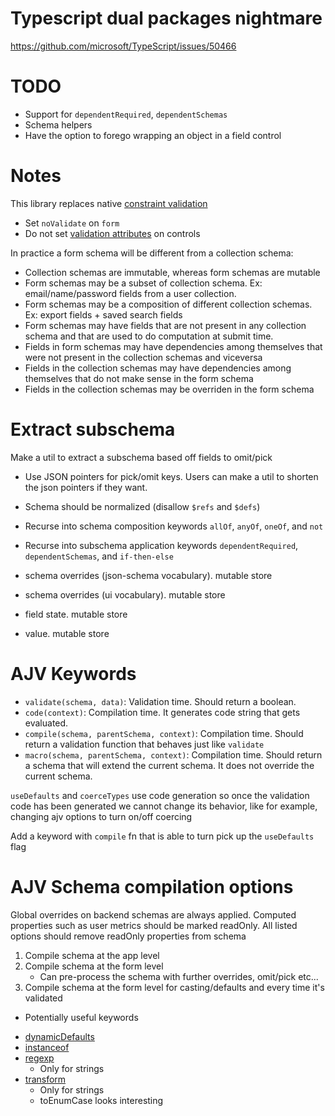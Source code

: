 # Typescript dual packages nightmare

https://github.com/microsoft/TypeScript/issues/50466

# TODO

- Support for `dependentRequired`, `dependentSchemas`
- Schema helpers
- Have the option to forego wrapping an object in a field control

# Notes

This library replaces native [constraint validation](https://developer.mozilla.org/en-US/docs/Web/Guide/HTML/Constraint_validation)

- Set `noValidate` on `form`
- Do not set [validation attributes](https://developer.mozilla.org/en-US/docs/Web/Guide/HTML/Constraint_validation#validation-related_attributes) on controls

In practice a form schema will be different from a collection schema:

- Collection schemas are immutable, whereas form schemas are mutable
- Form schemas may be a subset of collection schema. Ex: email/name/password
  fields from a user collection.
- Form schemas may be a composition of different collection schemas. Ex: export
  fields + saved search fields
- Form schemas may have fields that are not present in any collection schema and
  that are used to do computation at submit time.
- Fields in form schemas may have dependencies among themselves that were not
  present in the collection schemas and viceversa
- Fields in the collection schemas may have dependencies among themselves that
  do not make sense in the form schema
- Fields in the collection schemas may be overriden in the form schema

# Extract subschema

Make a util to extract a subschema based off fields to omit/pick

- Use JSON pointers for pick/omit keys. Users can make a util to shorten the
  json pointers if they want.
- Schema should be normalized (disallow `$refs` and `$defs`)
- Recurse into schema composition keywords `allOf`, `anyOf`, `oneOf`, and `not`
- Recurse into subschema application keywords `dependentRequired`, `dependentSchemas`, and `if-then-else`

- schema overrides (json-schema vocabulary). mutable store
- schema overrides (ui vocabulary). mutable store
- field state. mutable store
- value. mutable store

# AJV Keywords

- `validate(schema, data)`: Validation time. Should return a boolean.
- `code(context)`: Compilation time. It generates code string that gets evaluated.
- `compile(schema, parentSchema, context)`: Compilation time. Should return a validation function that behaves just like `validate`
- `macro(schema, parentSchema, context)`: Compilation time. Should return a schema that will extend the current schema. It does not override the current schema.

`useDefaults` and `coerceTypes` use code generation so once the validation code has been generated we cannot change its behavior, like for example, changing ajv options to turn on/off coercing

Add a keyword with `compile` fn that is able to turn pick up the `useDefaults` flag

# AJV Schema compilation options

Global overrides on backend schemas are always applied. Computed properties such as user metrics should be marked readOnly. All listed options should remove readOnly properties from schema

1. Compile schema at the app level
2. Compile schema at the form level
   - Can pre-process the schema with further overrides, omit/pick etc...
3. Compile schema at the form level for casting/defaults and every time it's validated

- Potentially useful keywords

* [dynamicDefaults](https://ajv.js.org/packages/ajv-keywords.html#dynamicdefaults)
* [instanceof](https://ajv.js.org/packages/ajv-keywords.html#instanceof)
* [regexp](https://ajv.js.org/packages/ajv-keywords.html#regexp)
  - Only for strings
* [transform](https://ajv.js.org/packages/ajv-keywords.html#transform)
  - Only for strings
  - toEnumCase looks interesting
